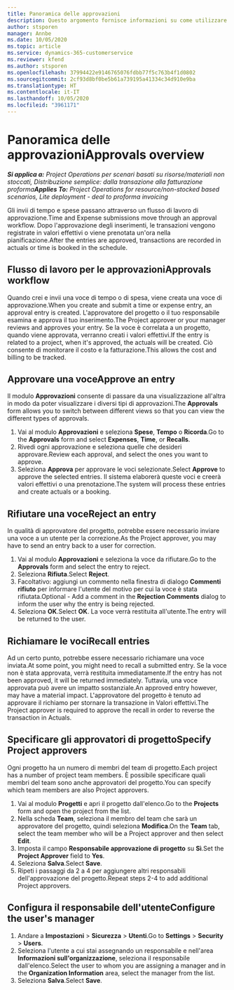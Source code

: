 ```yaml
---
title: Panoramica delle approvazioni
description: Questo argomento fornisce informazioni su come utilizzare le approvazioni in Project Operations.
author: stsporen
manager: Annbe
ms.date: 10/05/2020
ms.topic: article
ms.service: dynamics-365-customerservice
ms.reviewer: kfend
ms.author: stsporen
ms.openlocfilehash: 37994422e9146765076fdbb77f5c763b4f1d0802
ms.sourcegitcommit: 2cf93d8bf0be5b61a739195a41334c34d910e9ba
ms.translationtype: HT
ms.contentlocale: it-IT
ms.lasthandoff: 10/05/2020
ms.locfileid: "3961171"
---
```

# <a name="approvals-overview"></a><span data-ttu-id="96202-103">Panoramica delle approvazioni</span><span class="sxs-lookup"><span data-stu-id="96202-103">Approvals overview</span></span>

<span data-ttu-id="96202-104">_**Si applica a:** Project Operations per scenari basati su risorse/materiali non stoccati, Distribuzione semplice: dalla transazione alla fatturazione proforma_</span><span class="sxs-lookup"><span data-stu-id="96202-104">_**Applies To:** Project Operations for resource/non-stocked based scenarios, Lite deployment - deal to proforma invoicing_</span></span>

<span data-ttu-id="96202-105">Gli invii di tempo e spese passano attraverso un flusso di lavoro di approvazione.</span><span class="sxs-lookup"><span data-stu-id="96202-105">Time and Expense submissions move through an approval workflow.</span></span> <span data-ttu-id="96202-106">Dopo l'approvazione degli inserimenti, le transazioni vengono registrate in valori effettivi o viene prenotata un'ora nella pianificazione.</span><span class="sxs-lookup"><span data-stu-id="96202-106">After the entries are approved, transactions are recorded in actuals or time is booked in the schedule.</span></span>

## <a name="approvals-workflow"></a><span data-ttu-id="96202-107">Flusso di lavoro per le approvazioni</span><span class="sxs-lookup"><span data-stu-id="96202-107">Approvals workflow</span></span>
<span data-ttu-id="96202-108">Quando crei e invii una voce di tempo o di spesa, viene creata una voce di approvazione.</span><span class="sxs-lookup"><span data-stu-id="96202-108">When you create and submit a time or expense entry, an approval entry is created.</span></span> <span data-ttu-id="96202-109">L'approvatore del progetto o il tuo responsabile esamina e approva il tuo inserimento.</span><span class="sxs-lookup"><span data-stu-id="96202-109">The Project approver or your manager reviews and approves your entry.</span></span> <span data-ttu-id="96202-110">Se la voce è correlata a un progetto, quando viene approvata, verranno creati i valori effettivi.</span><span class="sxs-lookup"><span data-stu-id="96202-110">If the entry is related to a project, when it's approved, the actuals will be created.</span></span> <span data-ttu-id="96202-111">Ciò consente di monitorare il costo e la fatturazione.</span><span class="sxs-lookup"><span data-stu-id="96202-111">This allows the cost and billing to be tracked.</span></span> 

## <a name="approve-an-entry"></a><span data-ttu-id="96202-112">Approvare una voce</span><span class="sxs-lookup"><span data-stu-id="96202-112">Approve an entry</span></span>
<span data-ttu-id="96202-113">Il modulo **Approvazioni** consente di passare da una visualizzazione all'altra in modo da poter visualizzare i diversi tipi di approvazioni.</span><span class="sxs-lookup"><span data-stu-id="96202-113">The **Approvals** form allows you to switch between different views so that you can view the different types of approvals.</span></span>
  
1. <span data-ttu-id="96202-114">Vai al modulo **Approvazioni** e seleziona **Spese**, **Tempo** o **Ricorda**.</span><span class="sxs-lookup"><span data-stu-id="96202-114">Go to the **Approvals** form and select **Expenses**, **Time**, or **Recalls**.</span></span>
2. <span data-ttu-id="96202-115">Rivedi ogni approvazione e seleziona quelle che desideri approvare.</span><span class="sxs-lookup"><span data-stu-id="96202-115">Review each approval, and select the ones you want to approve.</span></span>
3. <span data-ttu-id="96202-116">Seleziona **Approva** per approvare le voci selezionate.</span><span class="sxs-lookup"><span data-stu-id="96202-116">Select **Approve** to approve the selected entries.</span></span>
<span data-ttu-id="96202-117">Il sistema elaborerà queste voci e creerà valori effettivi o una prenotazione.</span><span class="sxs-lookup"><span data-stu-id="96202-117">The system will process these entries and create actuals or a booking.</span></span>

## <a name="reject-an-entry"></a><span data-ttu-id="96202-118">Rifiutare una voce</span><span class="sxs-lookup"><span data-stu-id="96202-118">Reject an entry</span></span>
<span data-ttu-id="96202-119">In qualità di approvatore del progetto, potrebbe essere necessario inviare una voce a un utente per la correzione.</span><span class="sxs-lookup"><span data-stu-id="96202-119">As the Project approver, you may have to send an entry back to a user for correction.</span></span>
  
1. <span data-ttu-id="96202-120">Vai al modulo **Approvazioni** e seleziona la voce da rifiutare.</span><span class="sxs-lookup"><span data-stu-id="96202-120">Go to the **Approvals** form and select the entry to reject.</span></span> 
2. <span data-ttu-id="96202-121">Seleziona **Rifiuta**.</span><span class="sxs-lookup"><span data-stu-id="96202-121">Select **Reject**.</span></span>
3. <span data-ttu-id="96202-122">Facoltativo: aggiungi un commento nella finestra di dialogo **Commenti rifiuto** per informare l'utente del motivo per cui la voce è stata rifiutata.</span><span class="sxs-lookup"><span data-stu-id="96202-122">Optional - Add a comment in the **Rejection Comments** dialog to inform the user why the entry is being rejected.</span></span>
4. <span data-ttu-id="96202-123">Seleziona **OK**.</span><span class="sxs-lookup"><span data-stu-id="96202-123">Select **OK**.</span></span> <span data-ttu-id="96202-124">La voce verrà restituita all'utente.</span><span class="sxs-lookup"><span data-stu-id="96202-124">The entry will be returned to the user.</span></span>
  
## <a name="recall-entries"></a><span data-ttu-id="96202-125">Richiamare le voci</span><span class="sxs-lookup"><span data-stu-id="96202-125">Recall entries</span></span>
<span data-ttu-id="96202-126">Ad un certo punto, potrebbe essere necessario richiamare una voce inviata.</span><span class="sxs-lookup"><span data-stu-id="96202-126">At some point, you might need to recall a submitted entry.</span></span> <span data-ttu-id="96202-127">Se la voce non è stata approvata, verrà restituita immediatamente.</span><span class="sxs-lookup"><span data-stu-id="96202-127">If the entry has not been approved, it will be returned immediately.</span></span> <span data-ttu-id="96202-128">Tuttavia, una voce approvata può avere un impatto sostanziale.</span><span class="sxs-lookup"><span data-stu-id="96202-128">An approved entry however, may have a material impact.</span></span> <span data-ttu-id="96202-129">L'approvatore del progetto è tenuto ad approvare il richiamo per stornare la transazione in Valori effettivi.</span><span class="sxs-lookup"><span data-stu-id="96202-129">The Project approver is required to approve the recall in order to reverse the transaction in Actuals.</span></span>

## <a name="specify-project-approvers"></a><span data-ttu-id="96202-130">Specificare gli approvatori di progetto</span><span class="sxs-lookup"><span data-stu-id="96202-130">Specify Project approvers</span></span>
<span data-ttu-id="96202-131">Ogni progetto ha un numero di membri del team di progetto.</span><span class="sxs-lookup"><span data-stu-id="96202-131">Each project has a number of project team members.</span></span> <span data-ttu-id="96202-132">È possibile specificare quali membri del team sono anche approvatori del progetto.</span><span class="sxs-lookup"><span data-stu-id="96202-132">You can specify which team members are also Project approvers.</span></span>

1. <span data-ttu-id="96202-133">Vai al modulo **Progetti** e apri il progetto dall'elenco.</span><span class="sxs-lookup"><span data-stu-id="96202-133">Go to the **Projects** form and open the project from the list.</span></span>
2. <span data-ttu-id="96202-134">Nella scheda **Team**, seleziona il membro del team che sarà un approvatore del progetto, quindi seleziona **Modifica**.</span><span class="sxs-lookup"><span data-stu-id="96202-134">On the **Team** tab, select the team member who will be a Project approver and then select **Edit**.</span></span>
3. <span data-ttu-id="96202-135">Imposta il campo **Responsabile approvazione di progetto** su **Sì**.</span><span class="sxs-lookup"><span data-stu-id="96202-135">Set the **Project Approver** field to **Yes**.</span></span>
4. <span data-ttu-id="96202-136">Seleziona **Salva**.</span><span class="sxs-lookup"><span data-stu-id="96202-136">Select **Save**.</span></span>
5. <span data-ttu-id="96202-137">Ripeti i passaggi da 2 a 4 per aggiungere altri responsabili dell'approvazione del progetto.</span><span class="sxs-lookup"><span data-stu-id="96202-137">Repeat steps 2-4 to add additional Project approvers.</span></span>

## <a name="configure-the-users-manager"></a><span data-ttu-id="96202-138">Configura il responsabile dell'utente</span><span class="sxs-lookup"><span data-stu-id="96202-138">Configure the user's manager</span></span>

1. <span data-ttu-id="96202-139">Andare a **Impostazioni** > **Sicurezza** > **Utenti**.</span><span class="sxs-lookup"><span data-stu-id="96202-139">Go to **Settings** > **Security** > **Users**.</span></span>
2. <span data-ttu-id="96202-140">Seleziona l'utente a cui stai assegnando un responsabile e nell'area **Informazioni sull'organizzazione**, seleziona il responsabile dall'elenco.</span><span class="sxs-lookup"><span data-stu-id="96202-140">Select the user to whom you are assigning a manager and in the **Organization Information** area, select the manager from the list.</span></span> 
3. <span data-ttu-id="96202-141">Seleziona **Salva**.</span><span class="sxs-lookup"><span data-stu-id="96202-141">Select **Save**.</span></span>


